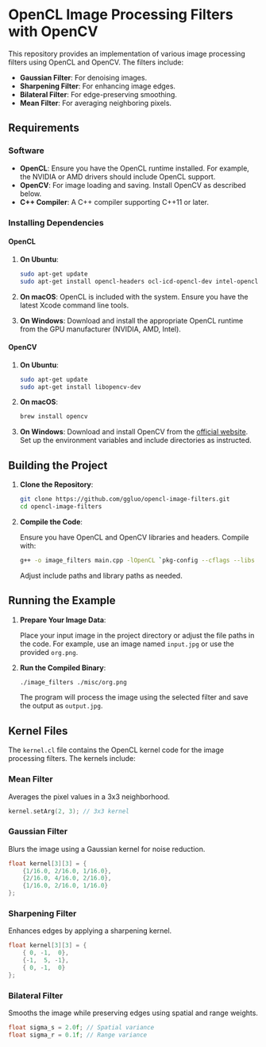 
# OpenCL Image Processing Filters with OpenCV

This repository provides an implementation of various image processing filters using OpenCL and OpenCV. The filters include:

- **Gaussian Filter**: For denoising images.
- **Sharpening Filter**: For enhancing image edges.
- **Bilateral Filter**: For edge-preserving smoothing.
- **Mean Filter**: For averaging neighboring pixels.

## Requirements

### Software

- **OpenCL**: Ensure you have the OpenCL runtime installed. For example, the NVIDIA or AMD drivers should include OpenCL support.
- **OpenCV**: For image loading and saving. Install OpenCV as described below.
- **C++ Compiler**: A C++ compiler supporting C++11 or later.

### Installing Dependencies

#### OpenCL

1. **On Ubuntu**:
   ```bash
   sudo apt-get update
   sudo apt-get install opencl-headers ocl-icd-opencl-dev intel-opencl-icd
   ```

2. **On macOS**:
   OpenCL is included with the system. Ensure you have the latest Xcode command line tools.

3. **On Windows**:
   Download and install the appropriate OpenCL runtime from the GPU manufacturer (NVIDIA, AMD, Intel).

#### OpenCV

1. **On Ubuntu**:
   ```bash
   sudo apt-get update
   sudo apt-get install libopencv-dev
   ```

2. **On macOS**:
   ```bash
   brew install opencv
   ```

3. **On Windows**:
   Download and install OpenCV from the [official website](https://opencv.org/releases/). Set up the environment variables and include directories as instructed.

## Building the Project

1. **Clone the Repository**:
   ```bash
   git clone https://github.com/ggluo/opencl-image-filters.git
   cd opencl-image-filters
   ```

2. **Compile the Code**:

   Ensure you have OpenCL and OpenCV libraries and headers. Compile with:

   ```bash
   g++ -o image_filters main.cpp -lOpenCL `pkg-config --cflags --libs opencv4`
   ```

   Adjust include paths and library paths as needed.

## Running the Example

1. **Prepare Your Image Data**:
   
   Place your input image in the project directory or adjust the file paths in the code. For example, use an image named `input.jpg` or use the provided `org.png`.

2. **Run the Compiled Binary**:
   ```bash
   ./image_filters ./misc/org.png
   ```

   The program will process the image using the selected filter and save the output as `output.jpg`.

## Kernel Files

The `kernel.cl` file contains the OpenCL kernel code for the image processing filters. The kernels include:

### Mean Filter

Averages the pixel values in a 3x3 neighborhood. 

```cpp
kernel.setArg(2, 3); // 3x3 kernel
```

### Gaussian Filter

Blurs the image using a Gaussian kernel for noise reduction.

```cpp
float kernel[3][3] = {
    {1/16.0, 2/16.0, 1/16.0},
    {2/16.0, 4/16.0, 2/16.0},
    {1/16.0, 2/16.0, 1/16.0}
};
```

### Sharpening Filter

Enhances edges by applying a sharpening kernel.

```cpp
float kernel[3][3] = {
    { 0, -1,  0},
    {-1,  5, -1},
    { 0, -1,  0}
};
```

### Bilateral Filter

Smooths the image while preserving edges using spatial and range weights.

```cpp
float sigma_s = 2.0f; // Spatial variance
float sigma_r = 0.1f; // Range variance
```
